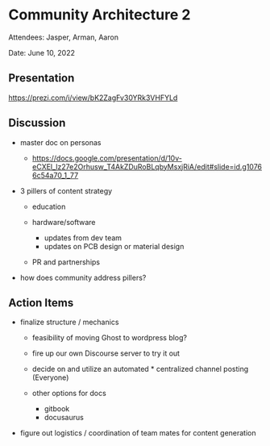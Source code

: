 # Community Architecture 2

Attendees: Jasper, Arman, Aaron

Date: June 10, 2022

## Presentation

https://prezi.com/i/view/bK2ZagFv30YRk3VHFYLd

## Discussion

* master doc on personas
  * https://docs.google.com/presentation/d/10v-eCXEl_lz27e2Orhusw_T4AkZDuRoBLqbyMsxjRiA/edit#slide=id.g10766c54a70_1_77

* 3 pillers of content strategy

  * education

  * hardware/software
    * updates from dev team
    * updates on PCB design or material design

  * PR and partnerships

* how does community address pillers?

## Action Items

  * finalize structure / mechanics

    * feasibility of moving  Ghost to wordpress blog?

    * fire up our own Discourse server to try it out

    * decide on and utilize  an automated * centralized channel posting (Everyone)

    * other options for docs
      * gitbook
      * docusaurus

  * figure out logistics / coordination of team mates for content generation
